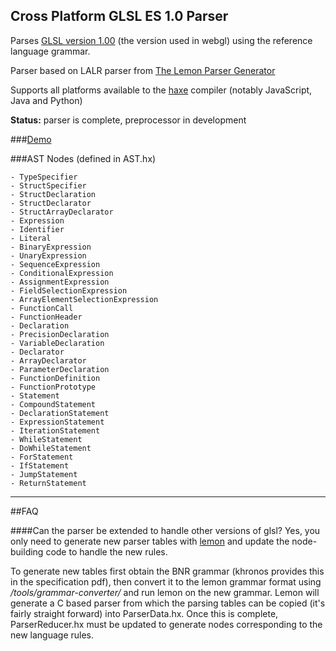 Cross Platform GLSL ES 1.0 Parser
------

Parses [GLSL version 1.00](https://www.khronos.org/files/opengles_shading_language.pdf) (the version used in webgl) using the reference language grammar.

Parser based on LALR parser from [The Lemon Parser Generator](http://www.hwaci.com/sw/lemon/)

Supports all platforms available to the [haxe](haxe.org) compiler (notably JavaScript, Java and Python)

**Status:** parser is complete, preprocessor in development

###[Demo](http://haxiomic.github.io/haxe-glsl-parser/)

###AST Nodes (defined in AST.hx)
```
- TypeSpecifier
- StructSpecifier
- StructDeclaration
- StructDeclarator
- StructArrayDeclarator
- Expression
- Identifier
- Literal
- BinaryExpression
- UnaryExpression
- SequenceExpression
- ConditionalExpression
- AssignmentExpression
- FieldSelectionExpression
- ArrayElementSelectionExpression
- FunctionCall
- FunctionHeader
- Declaration
- PrecisionDeclaration
- VariableDeclaration
- Declarator
- ArrayDeclarator
- ParameterDeclaration
- FunctionDefinition
- FunctionPrototype
- Statement
- CompoundStatement
- DeclarationStatement
- ExpressionStatement
- IterationStatement
- WhileStatement
- DoWhileStatement
- ForStatement
- IfStatement
- JumpStatement
- ReturnStatement
```

------
##FAQ

####Can the parser be extended to handle other versions of glsl?
Yes, you only need to generate new parser tables with [lemon](http://www.hwaci.com/sw/lemon/) and update the node-building code to handle the new rules.

To generate new tables first obtain the BNR grammar (khronos provides this in the specification pdf), then convert it to the lemon grammar format using */tools/grammar-converter/* and run lemon on the new grammar. Lemon will generate a C based parser from which the parsing tables can be copied (it's fairly straight forward) into ParserData.hx. Once this is complete, ParserReducer.hx must be updated to generate nodes corresponding to the new language rules.
